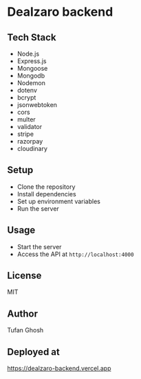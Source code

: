 # Dealzaro backend

## Tech Stack

- Node.js
- Express.js
- Mongoose
- Mongodb
- Nodemon
- dotenv
- bcrypt
- jsonwebtoken
- cors
- multer
- validator
- stripe
- razorpay
- cloudinary

## Setup

- Clone the repository
- Install dependencies
- Set up environment variables
- Run the server

## Usage

- Start the server
- Access the API at `http://localhost:4000`

## License

MIT

## Author

Tufan Ghosh

## Deployed at

https://dealzaro-backend.vercel.app

